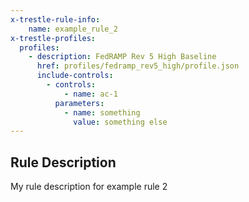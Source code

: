 ```yaml
---
x-trestle-rule-info:
    name: example_rule_2
x-trestle-profiles:
  profiles:
    - description: FedRAMP Rev 5 High Baseline
      href: profiles/fedramp_rev5_high/profile.json
      include-controls:
        - controls:
            - name: ac-1  
          parameters:
            - name: something
              value: something else
---
```


## Rule Description

My rule description for example rule 2